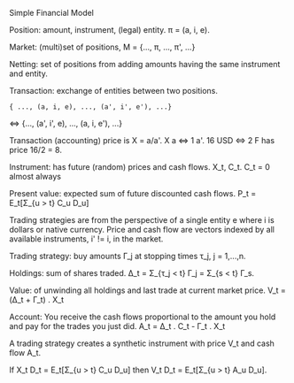 Simple Financial Model

Position: amount, instrument, (legal) entity. π = (a, i, e).

Market: (multi)set of positions, M = {..., π, ..., π', ...}

Netting: set of positions from adding amounts having the same instrument and entity.

Transaction: exchange of entities between two positions.

    { ..., (a, i, e), ..., (a', i', e'), ...}
<=>
    {..., (a', i', e), ..., (a, i, e'),  ...}

Transaction (accounting) price is X = a/a'. X a <=> 1 a'. 16 USD <=> 2 F has price 16/2 = 8.

Instrument: has future (random) prices and cash flows. X_t, C_t. C_t = 0 almost always

Present value: expected sum of future discounted cash flows. P_t = E_t[Σ_{u > t} C_u D_u]

Trading strategies are from the perspective of a single entity e where i is dollars or native currency.
Price and cash flow are vectors indexed by all available instruments, i' != i, in the market.

Trading strategy: buy amounts Γ_j at stopping times τ_j, j = 1,...,n.

Holdings: sum of shares traded. Δ_t = Σ_{τ_j < t} Γ_j = Σ_{s < t} Γ_s.

Value: of unwinding all holdings and last trade at current market price. V_t = (Δ_t + Γ_t) . X_t

Account: You receive the cash flows proportional to the amount
you hold and pay for the trades you just did. A_t = Δ_t . C_t - Γ_t . X_t

A trading strategy creates a synthetic instrument with price V_t and cash flow A_t.

If X_t D_t = E_t[Σ_{u > t} C_u D_u] then V_t D_t = E_t[Σ_{u > t} A_u D_u].

